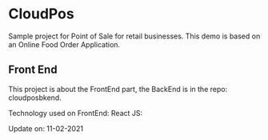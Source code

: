 # CloudPos

Sample project for Point of Sale for retail businesses. This demo is based on an Online Food Order Application. 

## Front End

This project is about the FrontEnd part, the BackEnd is in the repo: cloudposbkend.

Technology used on FrontEnd: 
React JS: <technical description>

Update on: 11-02-2021

